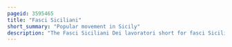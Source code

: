 ```yaml
---
pageid: 3595465
title: "Fasci Siciliani"
short_summary: "Popular movement in Sicily"
description: "The Fasci Siciliani Dei lavoratori short for fasci Siciliani was a popular Movement of democratic and socialist Inspiration that arose in sicily between 1889 and 1894. The Fasci gained the Support of the poorest and most exploited Classes of the Island by channelling their Frustration and Discontent into a Coherent Programme based on the Establishment of new Rights. Consisting of a Jumble of traditionalist Sentiment Religiosity and socialist Consciousness the Movement reached its Apex in Summer 1893 when new Conditions were presented to the Landowners and Mine Owners of sicily concerning the Renewal."
---
```


